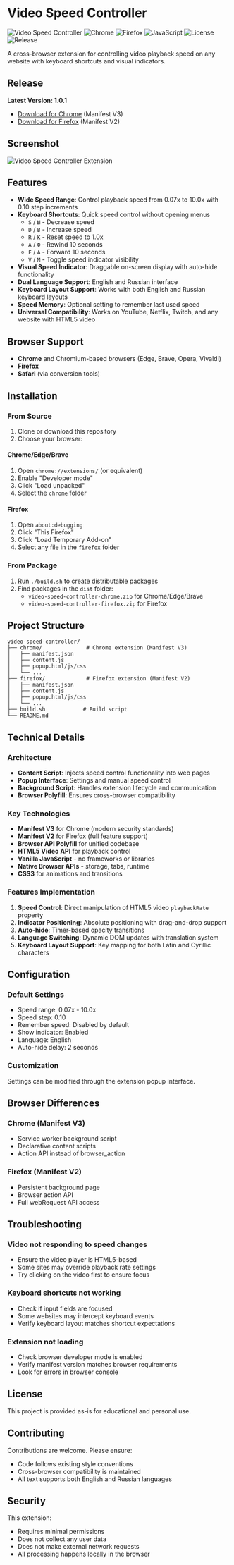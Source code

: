 # Video Speed Controller

![Video Speed Controller](https://img.shields.io/badge/VIDEO%20SPEED-CONTROLLER-blue?style=for-the-badge) ![Chrome](https://img.shields.io/badge/CHROME-Manifest%20V3-4285F4?style=for-the-badge&logo=googlechrome&logoColor=white) ![Firefox](https://img.shields.io/badge/FIREFOX-Manifest%20V2-FF7139?style=for-the-badge&logo=firefox&logoColor=white) ![JavaScript](https://img.shields.io/badge/JAVASCRIPT-F7DF1E?style=for-the-badge&logo=javascript&logoColor=black) ![License](https://img.shields.io/badge/LICENSE-MIT-green?style=for-the-badge) ![Release](https://img.shields.io/badge/RELEASE-v1.0.1-orange?style=for-the-badge)

A cross-browser extension for controlling video playback speed on any website with keyboard shortcuts and visual indicators.

## Release

**Latest Version: 1.0.1**

- [Download for Chrome](https://github.com/euvar/video-speed-controller/releases/download/chrome-v1.0.1/video-speed-controller-chrome.zip) (Manifest V3)
- [Download for Firefox](https://github.com/euvar/video-speed-controller/releases/download/firefox-v1.0.1/video-speed-controller-firefox.zip) (Manifest V2)

## Screenshot

![Video Speed Controller Extension](image.png)

## Features

- **Wide Speed Range**: Control playback speed from 0.07x to 10.0x with 0.10 step increments
- **Keyboard Shortcuts**: Quick speed control without opening menus
  - `S` / `Ы` - Decrease speed
  - `D` / `В` - Increase speed
  - `R` / `К` - Reset speed to 1.0x
  - `A` / `Ф` - Rewind 10 seconds
  - `F` / `А` - Forward 10 seconds
  - `V` / `М` - Toggle speed indicator visibility
- **Visual Speed Indicator**: Draggable on-screen display with auto-hide functionality
- **Dual Language Support**: English and Russian interface
- **Keyboard Layout Support**: Works with both English and Russian keyboard layouts
- **Speed Memory**: Optional setting to remember last used speed
- **Universal Compatibility**: Works on YouTube, Netflix, Twitch, and any website with HTML5 video

## Browser Support

- **Chrome** and Chromium-based browsers (Edge, Brave, Opera, Vivaldi)
- **Firefox**
- **Safari** (via conversion tools)

## Installation

### From Source

1. Clone or download this repository
2. Choose your browser:

#### Chrome/Edge/Brave
1. Open `chrome://extensions/` (or equivalent)
2. Enable "Developer mode"
3. Click "Load unpacked"
4. Select the `chrome` folder

#### Firefox
1. Open `about:debugging`
2. Click "This Firefox"
3. Click "Load Temporary Add-on"
4. Select any file in the `firefox` folder

### From Package

1. Run `./build.sh` to create distributable packages
2. Find packages in the `dist` folder:
   - `video-speed-controller-chrome.zip` for Chrome/Edge/Brave
   - `video-speed-controller-firefox.zip` for Firefox

## Project Structure

```
video-speed-controller/
├── chrome/              # Chrome extension (Manifest V3)
│   ├── manifest.json
│   ├── content.js
│   ├── popup.html/js/css
│   └── ...
├── firefox/             # Firefox extension (Manifest V2)
│   ├── manifest.json
│   ├── content.js
│   ├── popup.html/js/css
│   └── ...
├── build.sh            # Build script
└── README.md
```

## Technical Details

### Architecture

- **Content Script**: Injects speed control functionality into web pages
- **Popup Interface**: Settings and manual speed control
- **Background Script**: Handles extension lifecycle and communication
- **Browser Polyfill**: Ensures cross-browser compatibility

### Key Technologies

- **Manifest V3** for Chrome (modern security standards)
- **Manifest V2** for Firefox (full feature support)
- **Browser API Polyfill** for unified codebase
- **HTML5 Video API** for playback control
- **Vanilla JavaScript** - no frameworks or libraries
- **Native Browser APIs** - storage, tabs, runtime
- **CSS3** for animations and transitions

### Features Implementation

1. **Speed Control**: Direct manipulation of HTML5 video `playbackRate` property
2. **Indicator Positioning**: Absolute positioning with drag-and-drop support
3. **Auto-hide**: Timer-based opacity transitions
4. **Language Switching**: Dynamic DOM updates with translation system
5. **Keyboard Layout Support**: Key mapping for both Latin and Cyrillic characters

## Configuration

### Default Settings

- Speed range: 0.07x - 10.0x
- Speed step: 0.10
- Remember speed: Disabled by default
- Show indicator: Enabled
- Language: English
- Auto-hide delay: 2 seconds

### Customization

Settings can be modified through the extension popup interface.

## Browser Differences

### Chrome (Manifest V3)
- Service worker background script
- Declarative content scripts
- Action API instead of browser_action

### Firefox (Manifest V2)
- Persistent background page
- Browser action API
- Full webRequest API access

## Troubleshooting

### Video not responding to speed changes
- Ensure the video player is HTML5-based
- Some sites may override playback rate settings
- Try clicking on the video first to ensure focus

### Keyboard shortcuts not working
- Check if input fields are focused
- Some websites may intercept keyboard events
- Verify keyboard layout matches shortcut expectations

### Extension not loading
- Check browser developer mode is enabled
- Verify manifest version matches browser requirements
- Look for errors in browser console

## License

This project is provided as-is for educational and personal use.

## Contributing

Contributions are welcome. Please ensure:
- Code follows existing style conventions
- Cross-browser compatibility is maintained
- All text supports both English and Russian languages

## Security

This extension:
- Requires minimal permissions
- Does not collect any user data
- Does not make external network requests
- All processing happens locally in the browser